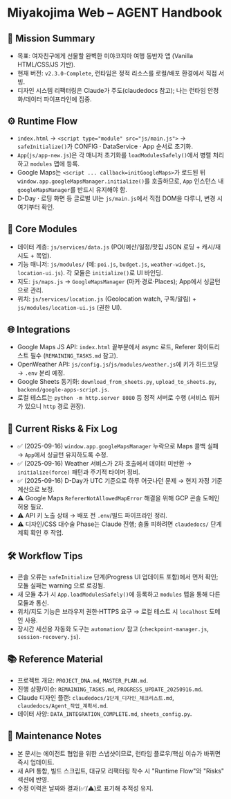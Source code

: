 ﻿# Miyakojima Web – AGENT Handbook

## 📌 Mission Summary
- 목표: 여자친구에게 선물할 완벽한 미야코지마 여행 동반자 앱 (Vanilla HTML/CSS/JS 기반).
- 현재 버전: `v2.3.0-Complete`, 런타임은 정적 리소스를 로컬/배포 환경에서 직접 서빙.
- 디자인 시스템 리팩터링은 Claude가 주도(claudedocs 참고); 나는 런타임 안정화/데이터 파이프라인에 집중.

## ⚙️ Runtime Flow
- `index.html` → `<script type="module" src="js/main.js">` → `safeInitialize()`가 CONFIG · DataService · App 순서로 초기화.
- `App`(`js/app-new.js`)은 각 매니저 초기화를 `loadModulesSafely()`에서 병렬 처리하고 `modules` 맵에 등록.
- Google Maps는 `<script ... callback=initGoogleMaps>`가 로드된 뒤 `window.app.googleMapsManager.initialize()`를 호출하므로, `App` 인스턴스 내 `googleMapsManager`를 반드시 유지해야 함.
- D-Day · 로딩 화면 등 글로벌 UI는 `js/main.js`에서 직접 DOM을 다루니, 변경 시 여기부터 확인.

## 🧩 Core Modules
- 데이터 계층: `js/services/data.js` (POI/예산/일정/맛집 JSON 로딩 + 캐시/재시도 + 목업).
- 기능 매니저: `js/modules/` (예: `poi.js`, `budget.js`, `weather-widget.js`, `location-ui.js`). 각 모듈은 `initialize()`로 UI 바인딩.
- 지도: `js/maps.js` → `GoogleMapsManager` (마커·경로·Places); App에서 싱글턴으로 관리.
- 위치: `js/services/location.js` (Geolocation watch, 구독/알림) + `js/modules/location-ui.js` (권한 UI).

## 🌐 Integrations
- Google Maps JS API: `index.html` 끝부분에서 async 로드, Referer 화이트리스트 필수 (`REMAINING_TASKS.md` 참고).
- OpenWeather API: `js/config.js`/`js/modules/weather.js`에 키가 하드코딩 → `.env` 분리 예정.
- Google Sheets 동기화: `download_from_sheets.py`, `upload_to_sheets.py`, `backend/google-apps-script.js`.
- 로컬 테스트는 `python -m http.server 8080` 등 정적 서버로 수행 (서비스 워커가 있으니 `http` 경로 권장).

## 🚨 Current Risks & Fix Log
- ✅ (2025-09-16) `window.app.googleMapsManager` 누락으로 Maps 콜백 실패 → `App`에서 싱글턴 유지하도록 수정.
- ✅ (2025-09-16) Weather 서비스가 2차 호출에서 데이터 미반환 → `initialize(force)` 패턴과 주기적 타이머 정비.
- ✅ (2025-09-16) D-Day가 UTC 기준으로 하루 어긋나던 문제 → 현지 자정 기준 계산으로 보정.
- ⚠️ Google Maps `RefererNotAllowedMapError` 해결을 위해 GCP 콘솔 도메인 허용 필요.
- ⚠️ API 키 노출 상태 → 배포 전 `.env`/빌드 파이프라인 정리.
- ⚠️ 디자인/CSS 대수술 Phase는 Claude 진행; 충돌 피하려면 `claudedocs/` 단계 계획 확인 후 작업.

## 🛠 Workflow Tips
- 콘솔 오류는 `safeInitialize` 단계(Progress UI 업데이트 포함)에서 먼저 확인; 모듈 실패는 warning 으로 로깅됨.
- 새 모듈 추가 시 `App.loadModulesSafely()`에 등록하고 `modules` 맵을 통해 다른 모듈과 통신.
- 위치/지도 기능은 브라우저 권한·HTTPS 요구 → 로컬 테스트 시 `localhost` 도메인 사용.
- 장시간 세션용 자동화 도구는 `automation/` 참고 (`checkpoint-manager.js`, `session-recovery.js`).

## 📚 Reference Material
- 프로젝트 개요: `PROJECT_DNA.md`, `MASTER_PLAN.md`.
- 진행 상황/이슈: `REMAINING_TASKS.md`, `PROGRESS_UPDATE_20250916.md`.
- Claude 디자인 플랜: `claudedocs/1단계_디자인_체크리스트.md`, `claudedocs/Agent_작업_계획서.md`.
- 데이터 사양: `DATA_INTEGRATION_COMPLETE.md`, `sheets_config.py`.

## 🔄 Maintenance Notes
- 본 문서는 에이전트 협업을 위한 스냅샷이므로, 런타임 플로우/핵심 이슈가 바뀌면 즉시 업데이트.
- 새 API 통합, 빌드 스크립트, 대규모 리팩터링 착수 시 "Runtime Flow"와 "Risks" 섹션에 반영.
- 수정 이력은 날짜와 결과(✅/⚠️)로 표기해 추적성 유지.